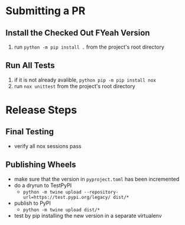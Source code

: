 # Submitting a PR

## Install the Checked Out FYeah Version
1. run `python -m pip install .` from the project's root directory

## Run All Tests
1. if it is not already avalible, `python pip -m pip install nox`
2. run `nox unittest` from the project's root directory

# Release Steps

## Final Testing
* verify all nox sessions pass

## Publishing Wheels
* make sure that the version in `pyproject.toml` has been incremented
* do a dryrun to TestPyPI
    * `python -m twine upload --repository-url=https://test.pypi.org/legacy/ dist/*`
* publish to PyPI
    * `python -m twine upload dist/*`
* test by pip installing the new version in a separate virtualenv
